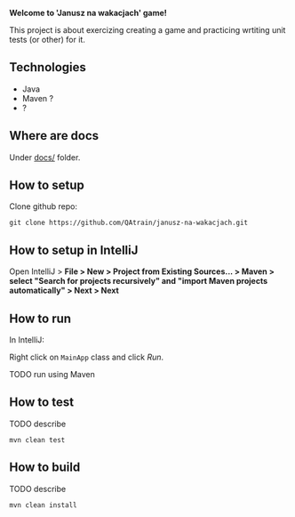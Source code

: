 **Welcome to 'Janusz na wakacjach' game!** 

This project is about exercizing creating a game and practicing wrtiting unit tests (or other) for it. 

## Technologies 

 * Java 
 * Maven ? 
 * ? 


## Where are docs

Under [docs/](.docs) folder.


## How to setup 

Clone github repo: 

    git clone https://github.com/QAtrain/janusz-na-wakacjach.git


## How to setup in IntelliJ

Open IntelliJ > **File > New > Project from Existing Sources... > Maven > select "Search for projects recursively" and "import Maven projects automatically" > Next > Next** 


## How to run

In IntelliJ: 

Right click on `MainApp` class and click *Run*. 

TODO run using Maven


## How to test 

TODO describe

    mvn clean test
    
    
## How to build 

TODO describe

    mvn clean install
